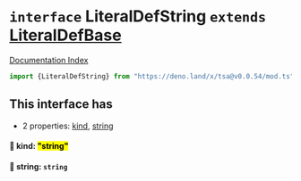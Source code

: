 # `interface` LiteralDefString `extends` [LiteralDefBase](../private.interface.LiteralDefBase/README.md)

[Documentation Index](../README.md)

```ts
import {LiteralDefString} from "https://deno.land/x/tsa@v0.0.54/mod.ts"
```

## This interface has

- 2 properties:
[kind](#-kind-string),
[string](#-string-string)


#### 📄 kind: <mark>"string"</mark>



#### 📄 string: `string`



